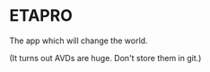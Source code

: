 # ETAPRO

The app which will change the world.

(It turns out AVDs are huge. Don't store them in git.)
